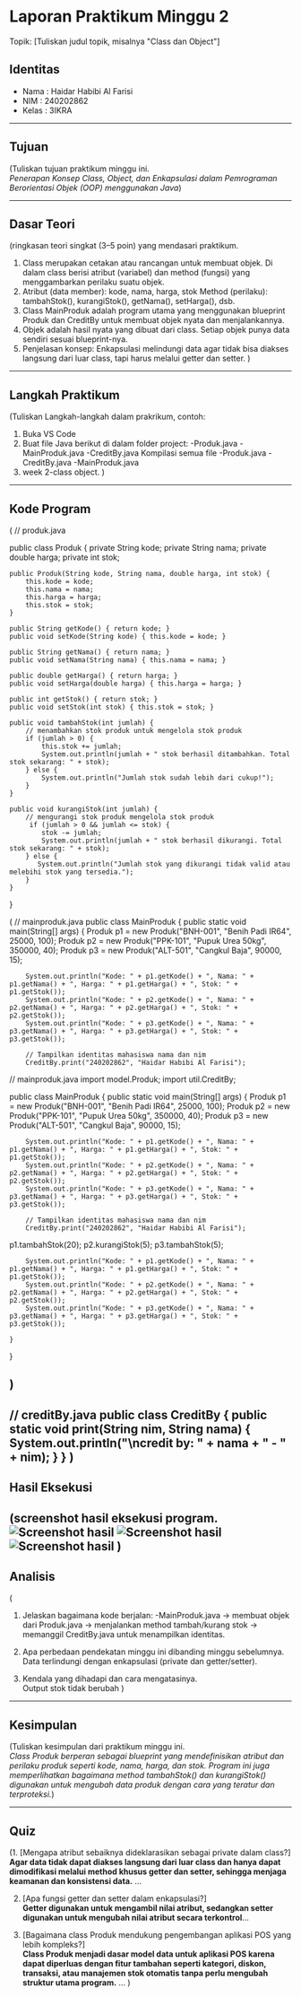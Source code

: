 # Laporan Praktikum Minggu 2
Topik: [Tuliskan judul topik, misalnya "Class dan Object"]

## Identitas
- Nama  : Haidar Habibi Al Farisi
- NIM   : 240202862
- Kelas : 3IKRA

---

## Tujuan
(Tuliskan tujuan praktikum minggu ini.  
 *Penerapan Konsep Class, Object, dan Enkapsulasi dalam Pemrograman Berorientasi Objek (OOP) menggunakan Java*)

---

## Dasar Teori
(ringkasan teori singkat (3–5 poin) yang mendasari praktikum.  
 
1. Class merupakan cetakan atau rancangan untuk membuat objek.
Di dalam class berisi atribut (variabel) dan method (fungsi) yang menggambarkan perilaku suatu objek.  
2. Atribut (data member): kode, nama, harga, stok
Method (perilaku): tambahStok(), kurangiStok(), getNama(), setHarga(), dsb. 
3. Class MainProduk adalah program utama yang menggunakan blueprint Produk dan CreditBy untuk membuat objek nyata dan menjalankannya.
4. Objek adalah hasil nyata yang dibuat dari class. Setiap objek punya data sendiri sesuai blueprint-nya.
5. Penjelasan konsep: 
Enkapsulasi melindungi data agar tidak bisa diakses langsung dari luar class, tapi harus melalui getter dan setter.
)

---

## Langkah Praktikum
(Tuliskan Langkah-langkah dalam prakrikum, contoh:
1. Buka VS Code
2. Buat file Java berikut di dalam folder project:
-Produk.java
-MainProduk.java
-CreditBy.java
Kompilasi semua file
 -Produk.java 
 -CreditBy.java 
 -MainProduk.java
3. week 2-class object.
)

---

## Kode Program
(
 // produk.java 

public class Produk {
    private String kode;
    private String nama;
    private double harga;
    private int stok;

    public Produk(String kode, String nama, double harga, int stok) {
        this.kode = kode;
        this.nama = nama;
        this.harga = harga;
        this.stok = stok;
    }

    public String getKode() { return kode; }
    public void setKode(String kode) { this.kode = kode; }

    public String getNama() { return nama; }
    public void setNama(String nama) { this.nama = nama; }

    public double getHarga() { return harga; }
    public void setHarga(double harga) { this.harga = harga; }

    public int getStok() { return stok; }
    public void setStok(int stok) { this.stok = stok; }

    public void tambahStok(int jumlah) {
        // menambahkan stok produk untuk mengelola stok produk
        if (jumlah > 0) {
            this.stok += jumlah;
            System.out.println(jumlah + " stok berhasil ditambahkan. Total stok sekarang: " + stok);
        } else {
            System.out.println("Jumlah stok sudah lebih dari cukup!");
        }
    }

    public void kurangiStok(int jumlah) {
        // mengurangi stok produk mengelola stok produk
         if (jumlah > 0 && jumlah <= stok) {
            stok -= jumlah;
            System.out.println(jumlah + " stok berhasil dikurangi. Total stok sekarang: " + stok);
        } else {
           System.out.println("Jumlah stok yang dikurangi tidak valid atau melebihi stok yang tersedia.");
        }
    }
}



(
    // mainproduk.java
public class MainProduk {
    public static void main(String[] args) {
        Produk p1 = new Produk("BNH-001", "Benih Padi IR64", 25000, 100);
        Produk p2 = new Produk("PPK-101", "Pupuk Urea 50kg", 350000, 40);
        Produk p3 = new Produk("ALT-501", "Cangkul Baja", 90000, 15);

        System.out.println("Kode: " + p1.getKode() + ", Nama: " + p1.getNama() + ", Harga: " + p1.getHarga() + ", Stok: " + p1.getStok());
        System.out.println("Kode: " + p2.getKode() + ", Nama: " + p2.getNama() + ", Harga: " + p2.getHarga() + ", Stok: " + p2.getStok());
        System.out.println("Kode: " + p3.getKode() + ", Nama: " + p3.getNama() + ", Harga: " + p3.getHarga() + ", Stok: " + p3.getStok());

        // Tampilkan identitas mahasiswa nama dan nim
        CreditBy.print("240202862", "Haidar Habibi Al Farisi");

            
 // mainproduk.java
import model.Produk;
import util.CreditBy;

public class MainProduk {
    public static void main(String[] args) {
        Produk p1 = new Produk("BNH-001", "Benih Padi IR64", 25000, 100);
        Produk p2 = new Produk("PPK-101", "Pupuk Urea 50kg", 350000, 40);
        Produk p3 = new Produk("ALT-501", "Cangkul Baja", 90000, 15);

        System.out.println("Kode: " + p1.getKode() + ", Nama: " + p1.getNama() + ", Harga: " + p1.getHarga() + ", Stok: " + p1.getStok());
        System.out.println("Kode: " + p2.getKode() + ", Nama: " + p2.getNama() + ", Harga: " + p2.getHarga() + ", Stok: " + p2.getStok());
        System.out.println("Kode: " + p3.getKode() + ", Nama: " + p3.getNama() + ", Harga: " + p3.getHarga() + ", Stok: " + p3.getStok());

        // Tampilkan identitas mahasiswa nama dan nim
        CreditBy.print("240202862", "Haidar Habibi Al Farisi");

p1.tambahStok(20);
p2.kurangiStok(5);
p3.tambahStok(5);
        
        System.out.println("Kode: " + p1.getKode() + ", Nama: " + p1.getNama() + ", Harga: " + p1.getHarga() + ", Stok: " + p1.getStok());
        System.out.println("Kode: " + p2.getKode() + ", Nama: " + p2.getNama() + ", Harga: " + p2.getHarga() + ", Stok: " + p2.getStok());
        System.out.println("Kode: " + p3.getKode() + ", Nama: " + p3.getNama() + ", Harga: " + p3.getHarga() + ", Stok: " + p3.getStok());

    }
}

)
---

// creditBy.java
public class CreditBy {
    public static void print(String nim, String nama) {
        System.out.println("\ncredit by: " +  nama + " - " +  nim);
    }
}
)
---





## Hasil Eksekusi
(screenshot hasil eksekusi program.  
![Screenshot hasil](/praktikum/week2-class-object/screenshots/Produkjava1-OOP.png)
![Screenshot hasil](/praktikum/week2-class-object/screenshots/main.produkjava.png)
![Screenshot hasil](/praktikum/week2-class-object/screenshots/creditbyjava.png)
)
---

## Analisis
(
1. Jelaskan bagaimana kode berjalan:
-MainProduk.java → membuat objek dari Produk.java → menjalankan method tambah/kurang stok → memanggil CreditBy.java untuk menampilkan identitas.

2. Apa perbedaan pendekatan minggu ini dibanding minggu sebelumnya.
Data terlindungi dengan enkapsulasi (private dan getter/setter). 
3. Kendala yang dihadapi dan cara mengatasinya.  
Output stok tidak berubah
)
---

## Kesimpulan
(Tuliskan kesimpulan dari praktikum minggu ini.  
*Class Produk berperan sebagai blueprint yang mendefinisikan atribut dan perilaku produk seperti kode, nama, harga, dan stok.*
*Program ini juga memperlihatkan bagaimana method tambahStok() dan kurangiStok() digunakan untuk mengubah data produk dengan cara yang teratur dan terproteksi.*)

---

## Quiz
(1. [Mengapa atribut sebaiknya dideklarasikan sebagai private dalam class?]  
   **Agar data tidak dapat diakses langsung dari luar class dan hanya dapat dimodifikasi melalui method khusus getter dan setter, sehingga menjaga keamanan dan konsistensi data.**
 …  

2. [Apa fungsi getter dan setter dalam enkapsulasi?]  
   **Getter digunakan untuk mengambil nilai atribut, sedangkan setter digunakan untuk mengubah nilai atribut secara terkontrol**…  

3. [Bagaimana class Produk mendukung pengembangan aplikasi POS yang lebih kompleks?]  
   **Class Produk menjadi dasar model data untuk aplikasi POS karena dapat diperluas dengan fitur tambahan seperti kategori, diskon, transaksi, atau manajemen stok otomatis tanpa perlu mengubah struktur utama program.** …  )
